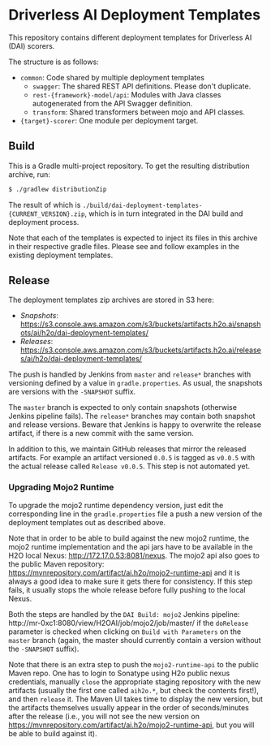 # Driverless AI Deployment Templates

This repository contains different deployment templates for Driverless AI (DAI) scorers.

The structure is as follows:
* `common`: Code shared by multiple deployment templates
  * `swagger`: The shared REST API definitions. Please don't duplicate.
  * `rest-{framework}-model/api`: Modules with Java classes autogenerated from the API Swagger definition.
  * `transform`: Shared transformers between mojo and API classes.
* `{target}-scorer`: One module per deployment target.


## Build

This is a Gradle multi-project repository.
To get the resulting distribution archive, run:

```bash
$ ./gradlew distributionZip
```

The result of which is `./build/dai-deployment-templates-{CURRENT_VERSION}.zip`, which is in turn integrated in
the DAI build and deployment process.

Note that each of the templates is expected to inject its files in this archive in their respective gradle files.
Please see and follow examples in the existing deployment templates.


## Release

The deployment templates zip archives are stored in S3 here: 

 - *Snapshots*:
  https://s3.console.aws.amazon.com/s3/buckets/artifacts.h2o.ai/snapshots/ai/h2o/dai-deployment-templates/
 - *Releases*:
  https://s3.console.aws.amazon.com/s3/buckets/artifacts.h2o.ai/releases/ai/h2o/dai-deployment-templates/

The push is handled by Jenkins from `master` and `release*` branches with versioning
defined by a value in `gradle.properties`. As usual, the snapshots are versions with
the `-SNAPSHOT` suffix.

The `master` branch is expected to only contain snapshots (otherwise Jenkins pipeline fails).
The `release*` branches may contain both snapshot and release versions.
Beware that Jenkins is happy to overwrite the release artifact, if there is a new commit
with the same version.

In addition to this, we maintain GitHub releases that mirror the released artifacts. For example
an artifact versioned `0.0.5` is tagged as `v0.0.5` with the actual release called
`Release v0.0.5`. This step is not automated yet.


### Upgrading Mojo2 Runtime

To upgrade the mojo2 runtime dependency version, just edit the corresponding line in the
`gradle.properties` file a push a new version of the deployment templates out as described
above.

Note that in order to be able to build against the new mojo2 runtime, the mojo2 runtime
implementation and the api jars have to be available in the H2O local Nexus:
http://172.17.0.53:8081/nexus. The mojo2 api also goes to the public
Maven repository: https://mvnrepository.com/artifact/ai.h2o/mojo2-runtime-api and it is
always a good idea to make sure it gets there for consistency. If this step fails,
it usually stops the whole release before fully pushing to the local Nexus.

Both the steps are handled by the `DAI Build: mojo2` Jenkins pipeline:
http://mr-0xc1:8080/view/H2OAI/job/mojo2/job/master/
if the `doRelease` parameter is checked when clicking on `Build with Parameters` on
the `master` branch (again, the master should currently contain a version without
the `-SNAPSHOT` suffix).

Note that there is an extra step to push the `mojo2-runtime-api` to the public Maven repo.
One has to login to Sonatype using H2o public nexus credentials, manually `close`
the appropriate staging repository with the new artifacts (usually the first one called
`aih2o.*`, but check the contents first!), and then `release` it.
The Maven UI takes time to display the new version, but the artifacts themselves usually
appear in the order of seconds/minutes after the release (i.e., you will not see the new
version on https://mvnrepository.com/artifact/ai.h2o/mojo2-runtime-api, but you will be
able to build against it).
